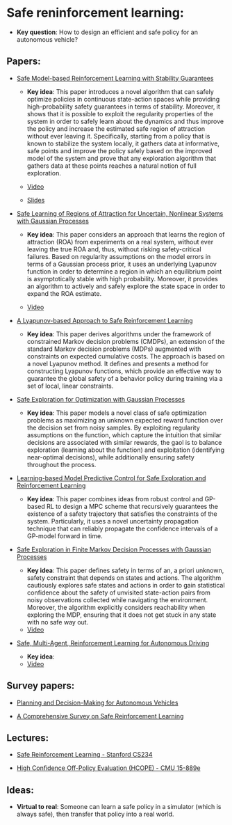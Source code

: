 # Safe reninforcement learning:
  * **Key question**: How to design an efficient and safe policy for an autonomous vehicle?
  
## Papers:

* [Safe Model-based Reinforcement Learning with Stability Guarantees](https://arxiv.org/pdf/1705.08551.pdf)
   * **Key idea**: This paper introduces a novel algorithm that can safely optimize policies in continuous
state-action spaces while providing high-probability safety guarantees in terms of stability. Moreover,
it shows that it is possible to exploit the regularity properties of the system in order to safely learn
about the dynamics and thus improve the policy and increase the estimated safe region of attraction
without ever leaving it. Specifically, starting from a policy that is known to stabilize the system
locally, it gathers data at informative, safe points and improve the policy safely based on the improved
model of the system and prove that any exploration algorithm that gathers data at these points reaches
a natural notion of full exploration.

  * [Video](https://www.youtube.com/watch?v=Xwu38vQb9Gk)
  
  * [Slides](http://wrai.org/slides/Safe%20Reinforcement%20Learning%20in%20Robotics%20with%20Bayesian%20Models%20-%20Felix%20Berkenkamp.pdf)

* [Safe Learning of Regions of Attraction for Uncertain, Nonlinear Systems with Gaussian Processes](https://arxiv.org/pdf/1603.04915.pdf)
   * **Key idea**: This paper considers an approach that learns the region of attraction (ROA) from experiments on a real system, without ever leaving the true ROA and, thus, without risking safety-critical failures. Based on regularity assumptions on the model errors in terms of a Gaussian process prior, it uses an underlying Lyapunov function in order to determine a region in which an equilibrium point is asymptotically stable with high probability. Moreover, it provides an algorithm to actively and safely explore the state space in order to expand the ROA estimate.
   
  * [Video](https://www.youtube.com/watch?v=bSv-pNOWn7c)
  
* [A Lyapunov-based Approach to Safe Reinforcement Learning](https://arxiv.org/pdf/1805.07708.pdf)
   * **Key idea**: This paper derives algorithms under the framework of constrained Markov decision problems (CMDPs), an extension of the standard Markov decision problems (MDPs) augmented with constraints on expected cumulative costs. The approach is based on a novel Lyapunov method. It defines and presents a method for constructing Lyapunov functions, which provide an effective way to guarantee the global safety of a behavior policy during training via a set of local, linear constraints.
   
* [Safe Exploration for Optimization with Gaussian Processes](http://proceedings.mlr.press/v37/sui15.pdf)
   * **Key idea**: This paper models a novel class of safe optimization problems as maximizing an unknown expected reward function over the decision set from noisy samples. By exploiting regularity assumptions on the function, which capture the   intuition that similar decisions are associated with similar rewards, the gaol is to balance exploration
(learning about the function) and exploitation (identifying near-optimal decisions), while additionally ensuring safety
throughout the process. 
   
* [Learning-based Model Predictive Control for Safe Exploration and Reinforcement Learning](https://arxiv.org/pdf/1803.08287.pdf)
   * **Key idea**: This paper combines ideas from robust control and GP-based RL to design a MPC scheme that recursively   guarantees the existence of a safety trajectory that satisfies the constraints of the system. Particularly, it uses a novel uncertainty propagation technique that can reliably propagate the confidence intervals of a GP-model forward in time.
   
* [Safe Exploration in Finite Markov Decision Processes with Gaussian Processes](https://arxiv.org/pdf/1606.04753.pdf)
   * **Key idea**: This paper defines safety in terms of an, a priori unknown, safety constraint that depends on states and actions. The algorithm cautiously explores safe states and actions in order to gain statistical confidence about the safety of unvisited state-action pairs from noisy observations collected while navigating the environment. Moreover, the algorithm explicitly considers reachability when exploring the MDP, ensuring that it does not get stuck in any state with no safe way out.
   * [Video](https://www.youtube.com/watch?v=dHHh7CZQM_M)
   
* [Safe, Multi-Agent, Reinforcement Learning for Autonomous Driving](https://arxiv.org/pdf/1610.03295.pdf)
   * **Key idea**:
   * [Video](https://www.youtube.com/watch?v=cYTVXfIH0MU&t=1784s)
   
## Survey papers:

* [Planning and Decision-Making for Autonomous Vehicles](https://www.annualreviews.org/doi/pdf/10.1146/annurev-control-060117-105157)

* [A Comprehensive Survey on Safe Reinforcement Learning](http://jmlr.org/papers/volume16/garcia15a/garcia15a.pdf)

## Lectures:

* [Safe Reinforcement Learning - Stanford CS234](https://web.stanford.edu/class/cs234/slides/2017/cs234_guest_lecture_safe_rl.pdf)

* [High Confidence Off-Policy Evaluation (HCOPE) - CMU 15-889e](http://www.cs.cmu.edu/~ebrun/15889e/lectures/thomas_lecture1_2.pdf)

## Ideas:

* **Virtual to real**: Someone can learn a safe policy in a simulator (which is always safe), then transfer that policy into a real world.
   


 
